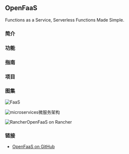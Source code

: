 ## OpenFaaS
Functions as a Service, Serverless Functions Made Simple.

### 简介

### 功能

### 指南

### 项目

### 图集
![FaaS](https://wiki.huihoo.com/images/9/9c/Functions-as-a-Service.png)

![microservices](https://wiki.huihoo.com/images/2/22/Rancher-microservices.jpg)微服务架构

![Rancher](https://wiki.huihoo.com/images/2/29/Openfaas-on-rancher.png)OpenFaaS on Rancher

### 链接
* [OpenFaaS on GitHub](https://github.com/openfaas/)
